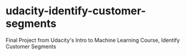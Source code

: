 # udacity-identify-customer-segments
Final Project from Udacity's Intro to Machine Learning Course, Identify Customer Segments
